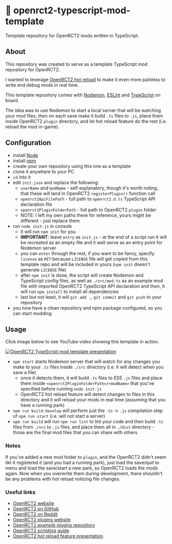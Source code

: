 


# 🔨 openrct2-typescript-mod-template
Template repository for OpenRCT2 mods written in TypeScript.

## About
This repository was created to serve as a template TypeScript mod repository for OpenRCT2.

I wanted to leverage [OpenRCT2 hot reload](https://github.com/OpenRCT2/OpenRCT2/blob/develop/distribution/scripting.md#writing-scripts) to make it even more painless to write and debug mods in real time.

This template repository comes with [Nodemon](https://nodemon.io/), [ESLint](https://eslint.org/) and [TypeScript](https://www.typescriptlang.org/) on board.

The idea was to use Nodemon to start a local server that will be watching your mod files, then on each save make it build `.ts` files to `.js`, place them inside OpenRCT2 `plugin` directory, and let hot reload feature do the rest (i.e. reload the mod in-game).

## Configuration
- install [Node](https://nodejs.org/en/)
- install [npm](https://www.npmjs.com/get-npm)
- create your own repository using this one as a template
- clone it anywhere to your PC
- `cd` into it
- edit `init.json` and replace the following:
	- `userName` and `modName` - self explanatory, though it's worth noting, that these will land in OpenRCT2 `registerPlugin()` function call
	- `openrct2ApiFilePath` - full path to `openrct2.d.ts` TypeScript API declaration file
	- `openrct2PluginFolderPath` - full path to OpenRCT2 `plugin` folder
	- NOTE: I left my own paths there for reference, yours might be different - just replace them
- run `node init.js` in console
	- it will run `npm init` for you
	- **IMPORTANT**: leave `entry` as `init.js` - at the end of a script run it will be recreated as an empty file and it well serve as an entry point for Nodemon server
	- you can `enter` through the rest, if you want to be fancy, specify `license` as `MIT` because `LICENSE` file will get copied from this template repo and will be included in yours (`npm init` doesn't generate `LICENSE` file)
	- after `npm init` is done, the script will create Nodemon and TypeScript config files, as well as `./src/mod.ts` as an example mod file with imported OpenRCT2 TypeScript API declaration and then, it will run `npm install` to install all dependencies
	- last but not least, it will `git add .`, `git commit` and `git push` to your repository
- you now have a clean repository and npm package configured, so you can start modding

## Usage

Click image below to see YouTube video showing this template in action.

[![OpenRCT2 TypeScript mod template presentation](http://img.youtube.com/vi/jXORMxoQmwU/0.jpg)](http://www.youtube.com/watch?v=jXORMxoQmwU "OpenRCT2 TypeScript mod template presentation")

- `npm start` starts Nodemon server that will watch for any changes you make to your `.ts` files inside `./src` directory (i.e. it will detect when you save a file)
	- once it detects them, it will build `.ts` files to ES5 `.js` files and place them inside `<openrct2PluginFolderPath>/<modName>` that you've specified before running `node init.js`
	- OpenRCT2 hot reload feature will detect changes to files in this directory and it will reload your mods in real time (assuming that you have a running park)
- `npm run build:develop` will perform just the `.ts` -> `.js` compilation step of `npm run start` (i.e. will not start a server)
- `npm run build` will run `npm run lint` to lint your code and then build `.ts` files from `./src` to `.js` files, and place them all in `./dist` directory - those are the final mod files that you can share with others

### Notes
If you've added a new mod folder to `plugin`, and the OpenRCT2 didn't seem likt it registered it (and you had a running park), just load the save/quit to menu and load the save/start a new park, so OpenRCT2 loads the mods again. Now when you overwrite them during development, there shouldn't be any problems with hot reload noticing file changes.

### Useful links
- [OpenRCT2 website](https://openrct2.io/)
- [OpenRCT2 on GitHub](https://github.com/OpenRCT2)
- [OpenRCT2 on Reddit](https://www.reddit.com/r/openrct2)
- [OpenRCT2 plugins website](https://openrct2plugins.org/)
- [OpenRCT2 example plugins repository](https://github.com/OpenRCT2/plugin-samples)
- [OpenRCT2 scripting guide](https://github.com/OpenRCT2/OpenRCT2/blob/develop/distribution/scripting.md)
- [OpenRCT2 hot reload feature presentation](https://www.youtube.com/watch?v=jmjWzEhmDjk)
